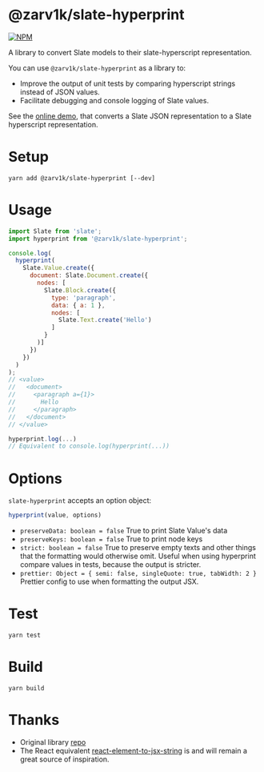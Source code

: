 # @zarv1k/slate-hyperprint

[![NPM](https://img.shields.io/npm/v/@zarv1k/slate-hyperprint.svg)](https://www.npmjs.com/package/@zarv1k/slate-hyperprint)

A library to convert Slate models to their slate-hyperscript representation.

You can use `@zarv1k/slate-hyperprint` as a library to:

- Improve the output of unit tests by comparing hyperscript strings instead of JSON values.
- Facilitate debugging and console logging of Slate values.

See the [online demo](https://zarv1k.github.io/slate-hyperprint), that converts a Slate JSON representation to a Slate hyperscript representation.

# Setup

```
yarn add @zarv1k/slate-hyperprint [--dev]
```

# Usage

```js
import Slate from 'slate';
import hyperprint from '@zarv1k/slate-hyperprint';

console.log(
  hyperprint(
    Slate.Value.create({
      document: Slate.Document.create({
        nodes: [
          Slate.Block.create({
            type: 'paragraph',
            data: { a: 1 },
            nodes: [
              Slate.Text.create('Hello')
            ]
          }
        )]
      })
    })
  )
);
// <value>
//   <document>
//     <paragraph a={1}>
//       Hello
//     </paragraph>
//   </document>
// </value>

hyperprint.log(...)
// Equivalent to console.log(hyperprint(...))
```

# Options

`slate-hyperprint` accepts an option object:

```js
hyperprint(value, options)
```

- `preserveData: boolean = false`
  True to print Slate Value's data
- `preserveKeys: boolean = false`
  True to print node keys
- `strict: boolean = false`
  True to preserve empty texts and other things that the formatting would
  otherwise omit. Useful when using hyperprint compare values in tests, because
  the output is stricter.
- `prettier: Object = { semi: false, singleQuote: true, tabWidth: 2 }`
  Prettier config to use when formatting the output JSX.

# Test

```
yarn test
```

# Build

```
yarn build
```

# Thanks

- Original library [repo](https://github.com/GitbookIO/slate-hyperprint)
- The React equivalent [react-element-to-jsx-string](https://github.com/algolia/react-element-to-jsx-string) is and will remain a great source of inspiration.

